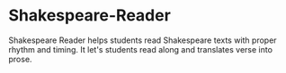 # Shakespeare-Reader
Shakespeare Reader helps students read Shakespeare texts with proper rhythm and timing. It let's students read along and translates verse into prose.
